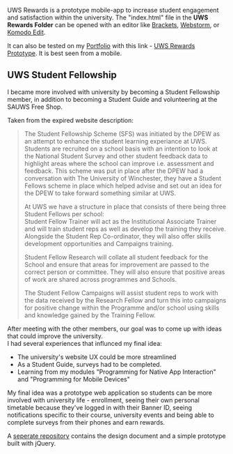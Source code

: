 UWS Rewards is a prototype mobile-app to increase student engagement and satisfaction within the university. The "index.html" file in the __UWS Rewards Folder__ can be opened with an editor like [Brackets](http://brackets.io/), [Webstorm](https://www.jetbrains.com/webstorm/), or [Komodo Edit](https://www.activestate.com/komodo-ide/downloads/edit).

It can also be tested on my [Portfolio](https://yuchingho.neocities.org/) with this link - [UWS Rewards Prototype](https://yuchingho.neocities.org/UWS-Rewards-Prototype.html). It is best seen from a mobile.

## UWS Student Fellowship

I became more involved with university by becoming a Student Fellowship member, in addition to becoming a Student Guide and volunteering at the SAUWS Free Shop.

Taken from the expired website description:
>The Student Fellowship Scheme (SFS) was initiated by the DPEW as an attempt to enhance the student learning experiance at UWS. Students are recruited on a school basis with an intention to look at the National Student Survey and other student feedback data to highlight areas where the school can improve i.e. assessment and feedback. This scheme was put in place after the DPEW had a conversation with The University of Winchester, they have a Student Fellows scheme in place which helped advise and set out an idea for the DPEW to take forward something similar at UWS.
>
> At UWS we have a structure in place that consists of there being three Student Fellows per school:\
> Student Fellow Trainer will act as the Institutional Associate Trainer and will train student reps as well as develop the training they receive. Alongside the Student Rep Co-ordinator, they will also offer skills development opportunities and Campaigns training.
>
> Student Fellow Research will collate all student feedback for the School and ensure that areas for improvement are passed to the correct person or committee. They will also ensure that positive areas of work are shared across programmes and Schools.
>
> The Student Fellow Campaigns will assist student reps to work with the data received by the Research Fellow and turn this into campaigns for positive change within the Programme and/or school using skills and knowledge gained by the Training Fellow.

After meeting with the other members, our goal was to come up with ideas that could improve the university.\
I had several experiences that influnced my final idea:
- The university's website UX could be more streamlined
- As a Student Guide, surveys had to be completed.
- Learning from my modules "Programming for Native App Interaction" and "Programming for Mobile Devices"

My final idea was a prototype web application so students can be more involved with university life - enrollment, seeing their own personal timetable because they've logged in with their Banner ID, seeing notifications specific to their course, university events and being able to complete surveys from their phones and earn rewards.

A [seperate repository](https://github.com/yuchingho/jQueryUWSRewards) contains the design document and a simple prototype built with jQuery.